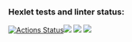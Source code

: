### Hexlet tests and linter status:
[![Actions Status](https://github.com/cuttysark1010/frontend-project-44/workflows/hexlet-check/badge.svg)](https://github.com/cuttysark1010/frontend-project-44/actions)<a href=https://codeclimate.com/github/cuttysark1010/frontend-project-44/maintainability><img src=https://api.codeclimate.com/v1/badges/4eaa29498e0ceeef80c6/maintainability /></a>
<a href="https://asciinema.org/a/559651" target="_blank"><img src="https://asciinema.org/a/559651.svg" /></a>
<a href="https://asciinema.org/a/RFvVyBcq34GEvCIh3rdcQe6pn" target="_blank"><img src="https://asciinema.org/a/RFvVyBcq34GEvCIh3rdcQe6pn.svg" /></a>